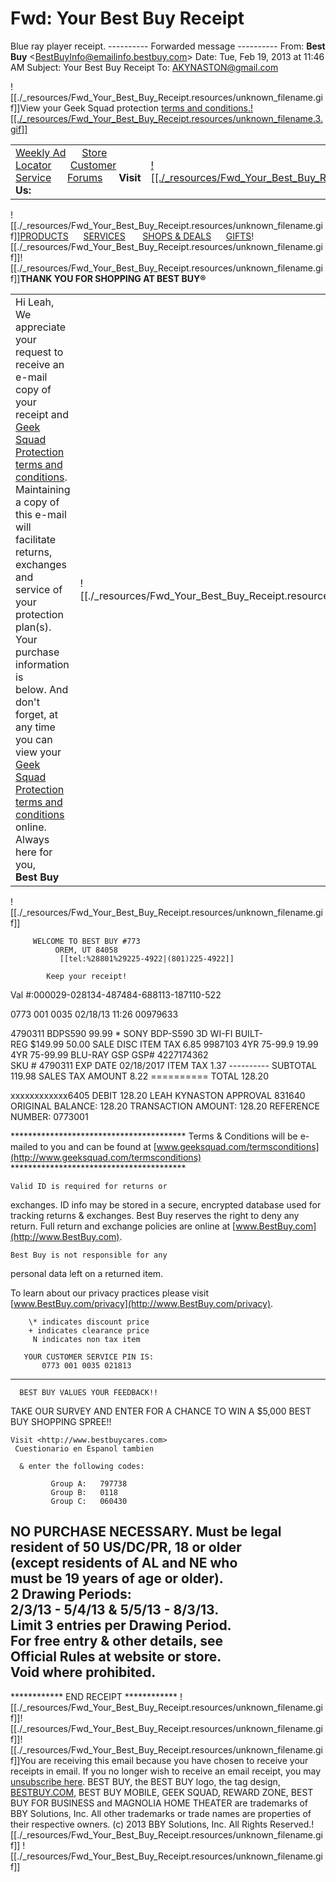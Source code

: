 # Fwd: Your Best Buy Receipt

Blue ray player receipt.
\---------- Forwarded message ----------
From: **Best Buy** <[BestBuyInfo@emailinfo.bestbuy.com](mailto:BestBuyInfo@emailinfo.bestbuy.com)\>
Date: Tue, Feb 19, 2013 at 11:46 AM
Subject: Your Best Buy Receipt
To: [AKYNASTON@gmail.com](mailto:AKYNASTON@gmail.com)

![[./_resources/Fwd_Your_Best_Buy_Receipt.resources/unknown_filename.gif]]View your Geek Squad protection [terms and conditions.](http://click.emailinfo2.bestbuy.com/?qs=c15f7614ac61c6013844d259a5e5bd8603e3a3da6622f12cf0fda3ef39cd04ed1de871ad7d516a76)[![[./_resources/Fwd_Your_Best_Buy_Receipt.resources/unknown_filename.3.gif]]](http://click.emailinfo2.bestbuy.com/?qs=c15f7614ac61c60114b30c6ae6d8bc1a4f7f53e3cf2601161cecd763d8078070938c3086eae662b4)

|     |     |     |     |
| --- | --- | --- | --- |
| [Weekly Ad](http://click.emailinfo2.bestbuy.com/?qs=c15f7614ac61c6012a02094f1d47e1156c580fef97fc89df3ace2a9df8e6f89499f419f501632346)      [Store Locator](http://click.emailinfo2.bestbuy.com/?qs=c15f7614ac61c6011615920c2390abe57f79c4f4bf7ff56ddc041b134053bc5f7e280cf54257ece0)       [Customer Service](http://click.emailinfo2.bestbuy.com/?qs=c15f7614ac61c6014b98fc643f8607f87e220a5e39676b7df692378183f8235094cebdb8e015de74)      [Forums](http://click.emailinfo2.bestbuy.com/?qs=c15f7614ac61c60137cb0045c508057e40bad2d95c65eccbef86ddd7ff7f164d4110ed319d6ad8d1)      **Visit Us:** | [![[./_resources/Fwd_Your_Best_Buy_Receipt.resources/unknown_filename.4.gif]]](http://click.emailinfo2.bestbuy.com/?qs=c15f7614ac61c601151969cc4bcd708a909dbc8b5dc301d9df8cf2ea35f9b7b52ea376660dd1c0e1) | ![[./_resources/Fwd_Your_Best_Buy_Receipt.resources/unknown_filename.gif]] | [![[./_resources/Fwd_Your_Best_Buy_Receipt.resources/unknown_filename.1.gif]]](http://click.emailinfo2.bestbuy.com/?qs=c15f7614ac61c601a2cf8d541b057d297008fd0b0ff35934cd8244e1349aa59b8538a27e439fc6ed) |

![[./_resources/Fwd_Your_Best_Buy_Receipt.resources/unknown_filename.gif]][PRODUCTS](http://click.emailinfo2.bestbuy.com/?qs=c15f7614ac61c60185fb6abc3068bb9313e2f690bad24482c8f80951b396ea0b07db2ea91970d66e)      [SERVICES](http://click.emailinfo2.bestbuy.com/?qs=c15f7614ac61c601695c105e7f92257437f1ac1e766d7edc5239ee3d6698c9545d83734a94ae2b11)       [SHOPS & DEALS](http://click.emailinfo2.bestbuy.com/?qs=c15f7614ac61c60161e6f002bb0f8f8f0bb774370e31b000ea8474c923b6489104bcb536223a1357)      [GIFTS](http://click.emailinfo2.bestbuy.com/?qs=c15f7614ac61c6013e59915f36e3a7fdf5e698220312f80d0c5777670d2d205cbc10920d06370168)![[./_resources/Fwd_Your_Best_Buy_Receipt.resources/unknown_filename.gif]]![[./_resources/Fwd_Your_Best_Buy_Receipt.resources/unknown_filename.gif]]**THANK YOU FOR SHOPPING AT BEST BUY®**

|     |     |
| --- | --- |
| Hi Leah,<br>We appreciate your request to receive an e-mail copy of your receipt and [Geek Squad Protection terms and conditions](http://click.emailinfo2.bestbuy.com/?qs=c15f7614ac61c6013844d259a5e5bd8603e3a3da6622f12cf0fda3ef39cd04ed1de871ad7d516a76). Maintaining a copy of this e-mail will facilitate returns, exchanges and service of your protection plan(s).<br>Your purchase information is below. And don't forget, at any time you can view your [Geek Squad Protection terms and conditions](http://click.emailinfo2.bestbuy.com/?qs=c15f7614ac61c6013844d259a5e5bd8603e3a3da6622f12cf0fda3ef39cd04ed1de871ad7d516a76) online.<br>Always here for you,<br>**Best Buy** | ![[./_resources/Fwd_Your_Best_Buy_Receipt.resources/unknown_filename.2.jpeg]] |

![[./_resources/Fwd_Your_Best_Buy_Receipt.resources/unknown_filename.gif]]
 
         WELCOME TO BEST BUY #773
              OREM, UT 84058
               [[tel:%28801%29225-4922|(801)225-4922]]
 
            Keep your receipt!
 
 
 
Val #:000029-028134-487484-688113-187110-522
 
0773 001 0035 02/18/13    11:26 00979633
 
 
4790311   BDPS590                  99.99 \*
  SONY BDP-S590 3D WI-FI BUILT-      
  REG $149.99  50.00 SALE DISC
  ITEM TAX 6.85 
9987103   4YR 75-99.9             19.99  
  4YR 75-99.99 BLU-RAY GSP
  GSP#      4227174362       
  SKU #     4790311
  EXP DATE  02/18/2017
  ITEM TAX 1.37 
                             ---------- 
                     SUBTOTAL    119.98 
             SALES TAX AMOUNT      8.22 
                             ========== 
                        TOTAL    128.20 
 
 
xxxxxxxxxxxx6405        DEBIT    128.20 
LEAH  KYNASTON
APPROVAL 831640
     ORIGINAL BALANCE:      128.20 
   TRANSACTION AMOUNT:      128.20 
REFERENCE NUMBER: 0773001
 
\*\*\*\*\*\*\*\*\*\*\*\*\*\*\*\*\*\*\*\*\*\*\*\*\*\*\*\*\*\*\*\*\*\*\*\*\*\*\*\*
      Terms & Conditions will be
  e-mailed to you and can be found at
   [www.geeksquad.com/termsconditions](http://www.geeksquad.com/termsconditions)
\*\*\*\*\*\*\*\*\*\*\*\*\*\*\*\*\*\*\*\*\*\*\*\*\*\*\*\*\*\*\*\*\*\*\*\*\*\*\*\*
 
 
 
    Valid ID is required for returns or
   exchanges. ID info may be stored in a
    secure, encrypted database used for
  tracking returns & exchanges. Best Buy
  reserves the right to deny any return.
   Full return and exchange policies are
        online at [www.BestBuy.com](http://www.BestBuy.com).
 
    Best Buy is not responsible for any
  personal data left on a returned item.
 
   To learn about our privacy practices
   please visit [www.BestBuy.com/privacy](http://www.BestBuy.com/privacy).
 
        \* indicates discount price
        + indicates clearance price
         N indicates non tax item
 
       YOUR CUSTOMER SERVICE PIN IS:
           0773 001 0035 021813
 
 
-------------------------------------------
      BEST BUY VALUES YOUR FEEDBACK!!      
 TAKE OUR SURVEY AND ENTER FOR A CHANCE TO 
  WIN A $5,000 BEST BUY SHOPPING SPREE!! 	 
                                           
    Visit <http://www.bestbuycares.com>      
     Cuestionario en Espanol tambien    	 
                                           
      & enter the following codes:         
                                           
             Group A:   797738                 
             Group B:   0118                 
             Group C:   060430                 
                                           
 NO  PURCHASE  NECESSARY.   Must be legal  
   resident of 50 US/DC/PR, 18 or older    
   (except residents of AL and NE who      
     must be 19 years of age or older).    
            2 Drawing Periods:             
     2/3/13 - 5/4/13 & 5/5/13 - 8/3/13.    
    Limit 3 entries per Drawing Period.	 
    For free entry & other details, see 	 
    Official Rules at website or store.  	 
          Void where prohibited.           
-------------------------------------------
 
 
 
\*\*\*\*\*\*\*\*\*\*\*\* END RECEIPT \*\*\*\*\*\*\*\*\*\*\*\*
![[./_resources/Fwd_Your_Best_Buy_Receipt.resources/unknown_filename.gif]]![[./_resources/Fwd_Your_Best_Buy_Receipt.resources/unknown_filename.gif]]![[./_resources/Fwd_Your_Best_Buy_Receipt.resources/unknown_filename.gif]]You are receiving this email because you have chosen to receive your receipts in email. If you no longer wish to receive an email receipt, you may [unsubscribe here](http://click.emailinfo2.bestbuy.com/?qs=c15f7614ac61c60169e074762e65d119a2070ba5fbf6c0870a9f686ebc8e2fd528df003752357b3b).
BEST BUY, the BEST BUY logo, the tag design, [BESTBUY.COM](http://BESTBUY.COM), BEST BUY MOBILE, GEEK SQUAD, REWARD ZONE, BEST BUY FOR BUSINESS and MAGNOLIA HOME THEATER are trademarks of BBY Solutions, Inc. All other trademarks or trade names are properties of their respective owners. (c) 2013 BBY Solutions, Inc. All Rights Reserved.![[./_resources/Fwd_Your_Best_Buy_Receipt.resources/unknown_filename.gif]]
![[./_resources/Fwd_Your_Best_Buy_Receipt.resources/unknown_filename.gif]]
